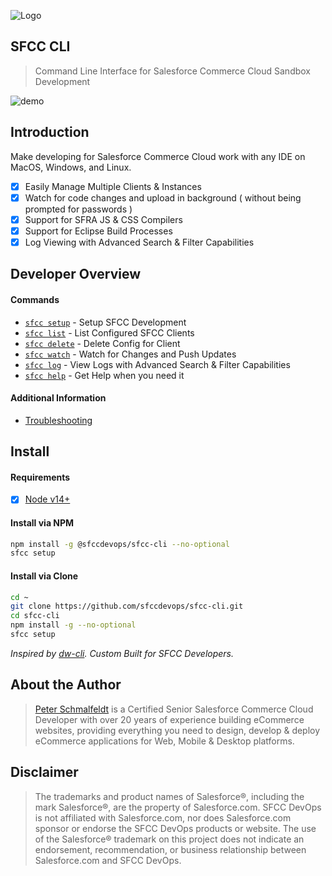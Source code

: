 ![Logo](https://sfccdevops.s3.amazonaws.com/logo-128.png "Logo")

SFCC CLI
---

> Command Line Interface for Salesforce Commerce Cloud Sandbox Development

![demo](https://sfcc-cli.s3.amazonaws.com/demo.gif?v=1.3.0)

Introduction
---

Make developing for Salesforce Commerce Cloud work with any IDE on MacOS, Windows, and Linux.

- [X] Easily Manage Multiple Clients & Instances
- [X] Watch for code changes and upload in background ( without being prompted for passwords )
- [X] Support for SFRA JS & CSS Compilers
- [X] Support for Eclipse Build Processes
- [X] Log Viewing with Advanced Search & Filter Capabilities

Developer Overview
---

#### Commands

* [`sfcc setup`](https://github.com/sfccdevops/sfcc-cli/blob/master/docs/cmd-setup.md) - Setup SFCC Development
* [`sfcc list`](https://github.com/sfccdevops/sfcc-cli/blob/master/docs/cmd-list.md) - List Configured SFCC Clients
* [`sfcc delete`](https://github.com/sfccdevops/sfcc-cli/blob/master/docs/cmd-delete.md) - Delete Config for Client
* [`sfcc watch`](https://github.com/sfccdevops/sfcc-cli/blob/master/docs/cmd-watch.md) - Watch for Changes and Push Updates
* [`sfcc log`](https://github.com/sfccdevops/sfcc-cli/blob/master/docs/cmd-log.md) - View Logs with Advanced Search & Filter Capabilities
* [`sfcc help`](https://github.com/sfccdevops/sfcc-cli/blob/master/docs/cmd-help.md) - Get Help when you need it

#### Additional Information

* [Troubleshooting](https://github.com/sfccdevops/sfcc-cli/blob/master/docs/troubleshooting.md)

Install
---

#### Requirements

- [X] [Node v14+](https://nodejs.org/en/download/)

#### Install via NPM

```bash
npm install -g @sfccdevops/sfcc-cli --no-optional
sfcc setup
```

#### Install via Clone

```bash
cd ~
git clone https://github.com/sfccdevops/sfcc-cli.git
cd sfcc-cli
npm install -g --no-optional
sfcc setup
```

_Inspired by [dw-cli](https://github.com/mzwallace/dw-cli). Custom Built for SFCC Developers._

About the Author
---

> [Peter Schmalfeldt](https://peterschmalfeldt.com/) is a Certified Senior Salesforce Commerce Cloud Developer with over 20 years of experience building eCommerce websites, providing everything you need to design, develop & deploy eCommerce applications for Web, Mobile & Desktop platforms.

Disclaimer
---

> The trademarks and product names of Salesforce®, including the mark Salesforce®, are the property of Salesforce.com. SFCC DevOps is not affiliated with Salesforce.com, nor does Salesforce.com sponsor or endorse the SFCC DevOps products or website. The use of the Salesforce® trademark on this project does not indicate an endorsement, recommendation, or business relationship between Salesforce.com and SFCC DevOps.
